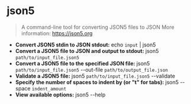 # json5
> A command-line tool for converting JSON5 files to JSON
> More information: <https://json5.org>
- **Convert JSON5 stdin to JSON stdout:**
echo `input` | json5
- **Convert a JSON5 file to JSON and output to stdout:**
json5 `path/to/input_file.json5`
- **Convert a JSON5 file to the specified JSON file:**
json5 `path/to/input_file.json5` --out-file `path/to/output_file.json`
- **Validate a JSON5 file:**
json5 `path/to/input_file.json5` --validate
- **Specify the number of spaces to indent by (or "t" for tabs):**
json5 --space `indent_amount`
- **View available options:**
json5 --help
